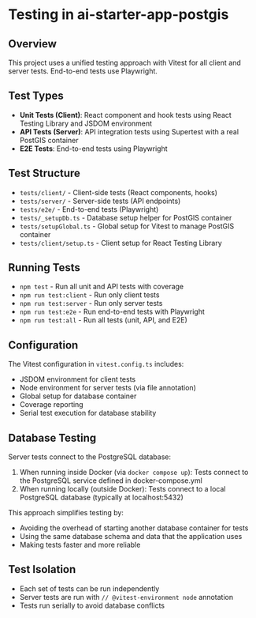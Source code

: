 # Testing in ai-starter-app-postgis

## Overview

This project uses a unified testing approach with Vitest for all client and server tests. End-to-end tests use Playwright.

## Test Types

- **Unit Tests (Client)**: React component and hook tests using React Testing Library and JSDOM environment
- **API Tests (Server)**: API integration tests using Supertest with a real PostGIS container
- **E2E Tests**: End-to-end tests using Playwright

## Test Structure

- `tests/client/` - Client-side tests (React components, hooks)
- `tests/server/` - Server-side tests (API endpoints)
- `tests/e2e/` - End-to-end tests (Playwright)
- `tests/_setupDb.ts` - Database setup helper for PostGIS container
- `tests/setupGlobal.ts` - Global setup for Vitest to manage PostGIS container
- `tests/client/setup.ts` - Client setup for React Testing Library

## Running Tests

- `npm test` - Run all unit and API tests with coverage
- `npm run test:client` - Run only client tests
- `npm run test:server` - Run only server tests
- `npm run test:e2e` - Run end-to-end tests with Playwright
- `npm run test:all` - Run all tests (unit, API, and E2E)

## Configuration

The Vitest configuration in `vitest.config.ts` includes:

- JSDOM environment for client tests
- Node environment for server tests (via file annotation)
- Global setup for database container
- Coverage reporting
- Serial test execution for database stability

## Database Testing

Server tests connect to the PostgreSQL database:

1. When running inside Docker (via `docker compose up`): Tests connect to the PostgreSQL service defined in docker-compose.yml 
2. When running locally (outside Docker): Tests connect to a local PostgreSQL database (typically at localhost:5432)

This approach simplifies testing by:
- Avoiding the overhead of starting another database container for tests
- Using the same database schema and data that the application uses
- Making tests faster and more reliable

## Test Isolation

- Each set of tests can be run independently
- Server tests are run with `// @vitest-environment node` annotation
- Tests run serially to avoid database conflicts